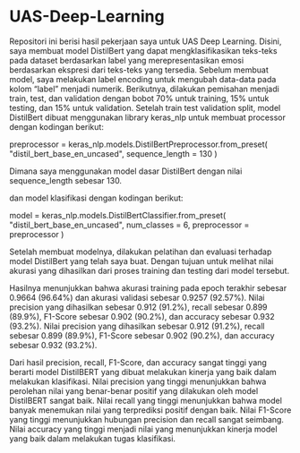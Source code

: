 # UAS-Deep-Learning
Repositori ini berisi hasil pekerjaan saya untuk UAS Deep Learning. Disini, saya membuat model DistilBert yang dapat mengklasifikasikan teks-teks pada dataset berdasarkan label yang merepresentasikan emosi berdasarkan ekspresi dari teks-teks yang tersedia. Sebelum membuat model, saya melakukan label encoding untuk mengubah data-data pada kolom “label” menjadi numerik. Berikutnya, dilakukan pemisahan menjadi train, test, dan validation dengan bobot 70% untuk training, 15% untuk testing, dan 15% untuk validation. Setelah train test validation split, model DistilBert dibuat menggunakan library keras_nlp untuk membuat processor dengan kodingan berikut:
 
preprocessor = keras_nlp.models.DistilBertPreprocessor.from_preset(
    "distil_bert_base_en_uncased",
    sequence_length = 130
)

Dimana saya menggunakan model dasar DistilBert dengan nilai sequence_length sebesar 130. 

dan model klasifikasi dengan kodingan berikut:

model = keras_nlp.models.DistilBertClassifier.from_preset(
    "distil_bert_base_en_uncased",
    num_classes = 6,
    preprocessor = preprocessor
)

Setelah membuat modelnya, dilakukan pelatihan dan evaluasi terhadap model DistilBert yang telah saya buat. Dengan tujuan untuk melihat nilai akurasi yang dihasilkan dari proses training dan testing dari model tersebut. 

Hasilnya menunjukkan bahwa akurasi training pada epoch terakhir sebesar 0.9664 (96.64%) dan akurasi validasi sebesar 0.9257 (92.57%). Nilai precision yang dihasilkan sebesar 0.912 (91.2%), recall sebesar 0.899 (89.9%), F1-Score sebesar 0.902 (90.2%), dan accuracy sebesar 0.932 (93.2%). Nilai precision yang dihasilkan sebesar 0.912 (91.2%), recall sebesar 0.899 (89.9%), F1-Score sebesar 0.902 (90.2%), dan accuracy sebesar 0.932 (93.2%).

Dari hasil precision, recall, F1-Score, dan accuracy sangat tinggi yang berarti model DistilBERT yang dibuat melakukan kinerja yang baik dalam melakukan klasifikasi. Nilai precision yang tinggi menunjukkan bahwa perolehan nilai yang benar-benar positif yang dilakukan oleh model DistilBERT sangat baik. Nilai recall yang tinggi menunjukkan bahwa model banyak menemukan nilai yang terprediksi positif dengan baik. Nilai F1-Score yang tinggi menunjukkan hubungan precision dan recall sangat seimbang. Nilai accuracy yang tinggi menjadi nilai yang menunjukkan kinerja model yang baik dalam melakukan tugas klasifikasi.
